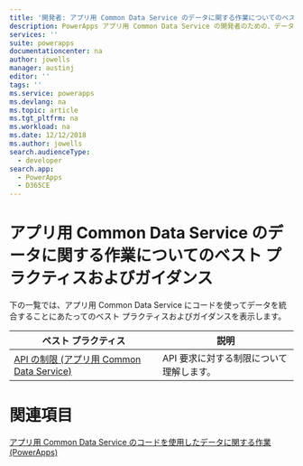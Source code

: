 ```yaml
---
title: '開発者: アプリ用 Common Data Service のデータに関する作業についてのベスト プラクティスおよびガイダンス | Microsoft Docs'
description: PowerApps アプリ用 Common Data Service の開発者のための、データに関する作業についてのベスト プラクティスおよびガイダンス
services: ''
suite: powerapps
documentationcenter: na
author: jowells
manager: austinj
editor: ''
tags: ''
ms.service: powerapps
ms.devlang: na
ms.topic: article
ms.tgt_pltfrm: na
ms.workload: na
ms.date: 12/12/2018
ms.author: jowells
search.audienceType:
  - developer
search.app:
  - PowerApps
  - D365CE
---
```


# <a name="best-practices-and-guidance-around-working-with-data-for-the-common-data-service-for-apps"></a>アプリ用 Common Data Service のデータに関する作業についてのベスト プラクティスおよびガイダンス

下の一覧では、アプリ用 Common Data Service にコードを使ってデータを統合することにあたってのベスト プラクティスおよびガイダンスを表示します。

|ベスト プラクティス  |説明  |
|---------|---------|
|[API の制限 (アプリ用 Common Data Service)](../../api-limits.md)     |API 要求に対する制限について理解します。         |

# <a name="see-also"></a>関連項目
[アプリ用 Common Data Service のコードを使用したデータに関する作業 (PowerApps)](../../work-with-data-cds.md)<br />